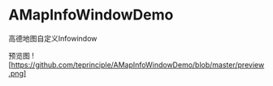 # AMapInfoWindowDemo
高德地图自定义Infowindow

预览图
![https://github.com/teprinciple/AMapInfoWindowDemo/blob/master/preview.png]
